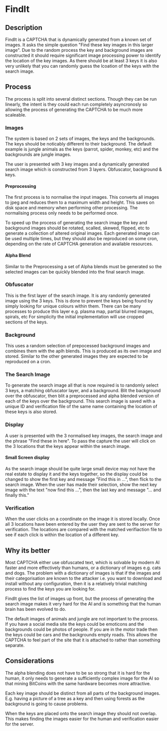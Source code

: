 # FindIt

## Description
FindIt is a CAPTCHA that is dynamically generated from a known set of images. It asks the simple question "Find these key images in this larger image". Due to the random process the key and background images are constructed it should require significant image processing power to identify the location of the key images. As there should be at least 3 keys it is also very unlikely that you can randomly guess the lcoation of the keys with the search image.

## Process
The process is split into several distinct sections. Though they can be run linearly, the intent is they could each run completely asyncronosly so allowing the process of generating the CAPTCHA to be much more scaleable. 

### Images
The system is based on 2 sets of images, the keys and the backgrounds. The keys should be noticably different to their background. The default example is jungle animals as the keys (parrot, spider, monkey, etc) and the backgrounds are jungle images.

The user is presented with 3 key images and a dynamically generated search image which is constructed from 3 layers. Obfuscator, background & keys.

#### Preprocessing
The first process is to normalise the input images. This converts all images to jpeg and reduces them to a maximum width and height. This saves on disk space and memory when performing other processing. The normalising process only needs to be performed once.

To speed up the process of generating the search image the key and background images should be rotated, scalled, skewed, flipped, etc to generate a collection of altered original images. Each generated image can be used multiple times, but they should also be reproduced on some cron, depending on the rate of CAPTCHA generation and available resources.

#### Alpha Blend
Similar to the Preprocessing a set of Alpha blends must be generated so the selected images can be quickly blended into the final search image.

### Obfuscator
This is the first layer of the search image. It is any randomly generated image using the 3 keys. This is done to prevent the keys being found by simply looking for unique colours within them. There can be many processes to produce this layer e.g. plasma map, partial blurred images, spirals, etc For simplicity the initial implementation will use cropped sections of the keys.

### Background
This uses a random selection of prepocessed background images and combines them with the aplh blends. This is produced as its own image and stored. Similar to the other generated images they are expected to be reproduced on a cron.

### The Search Image
To generate the search image all that is now required is to randomly select 3 keys, a matching obfuscator layer, and a background. Blit the background over the obfuscator, then blit a preprocessed and alpha blended version of each of the keys over the background. This search image is saved with a unique ID and verification file of the same name containing the location of these keys is also stored.

### Display
A user is presented with the 3 normalised key images, the search image and the phrase "Find these in here". To pass the capture the user will click on the 3 locations that the keys appear within the search image.

#### Small Screen display
As the search image should be quite large small device may not have the real estate to display it and the keys together, so the display could be changed to show the first key and message "Find this in ...", then flick to the search image. When the user has made their selection, show the next key image with the text "now find this ...", then the last key and message "... and finally this."

### Verification
When the user clicks on a coordinate on the image it is stored locally. Once all 3 locations have been entered by the user they are sent to the server for verification. The locations are compared with the matched verifiaction file to see if each click is within the location of a different key.

## Why its better
Most CAPTCHA either use obfuscated text, which is solvable by modern AI faster and more effectively than humans, or a dictionary of images e.g. cats and dogs. The problem with a dictionary of images is that if the images and their categorisation are known to the attacker i.e. you want to download and install without any configuration, then it is a relatively trivial matching process to find the keys you are looking for.

FindIt gives the list of images up front, but the process of generating the search image makes it very hard for the AI and is something that the human brain has been evolved to do.

The default images of animals and jungle are not important to the process. If you have a social media site the keys could be emoticons and the backgrounds could be photos of people. If you are in the motor trade then the keys could be cars and the backgrounds empty roads. This allows the CAPTCHA to feel part of the site that it is attached to rather than something separate.

## Considerations
The alpha blending does not have to be so strong that it is hard for the human, it only needs to generate a sufficiently complex image for the AI so that mining BitCoins with the same hardware becomes more attractive.

Each key image should be distinct from all parts of the background images. E.g. having a picture of a tree as a key and then using forests as the background is going to cause problems.

When the keys are placed onto the search image they should not overlap. This makes finding the images easier for the human and verification easier for the server.